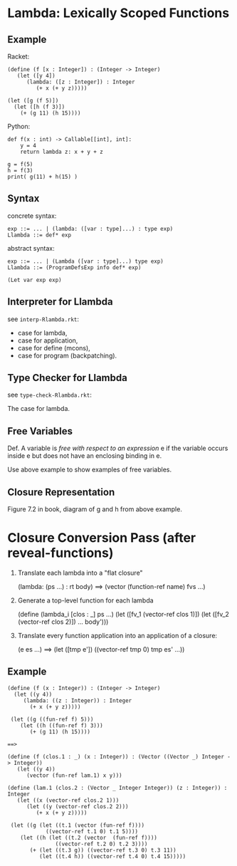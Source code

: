 # Lambda: Lexically Scoped Functions

## Example

Racket:

    (define (f [x : Integer]) : (Integer -> Integer)
       (let ([y 4])
          (lambda: ([z : Integer]) : Integer
             (+ x (+ y z)))))

    (let ([g (f 5)])
      (let ([h (f 3)])
        (+ (g 11) (h 15))))

Python:

	def f(x : int) -> Callable[[int], int]:
		y = 4
		return lambda z: x + y + z

	g = f(5)
	h = f(3)
	print( g(11) + h(15) )


## Syntax

concrete syntax:

    exp ::= ... | (lambda: ([var : type]...) : type exp)
    Llambda ::= def* exp

abstract syntax:

    exp ::= ... | (Lambda ([var : type]...) type exp)
    Llambda ::= (ProgramDefsExp info def* exp)

    (Let var exp exp)

## Interpreter for Llambda

see `interp-Rlambda.rkt`:

* case for lambda, 
* case for application, 
* case for define (mcons), 
* case for program (backpatching).

## Type Checker for Llambda

see `type-check-Rlambda.rkt`:

The case for lambda.

## Free Variables

Def. A variable is *free with respect to an expression* e if the
variable occurs inside e but does not have an enclosing binding in e.

Use above example to show examples of free variables.

## Closure Representation

Figure 7.2 in book, diagram of g and h from above example.

# Closure Conversion Pass (after reveal-functions)

1. Translate each lambda into a "flat closure"

    (lambda: (ps ...) : rt body)
    ==>
    (vector (function-ref name) fvs ...)

2. Generate a top-level function for each lambda

    (define (lambda_i [clos : _] ps ...)
      (let ([fv_1 (vector-ref clos 1)])
        (let ([fv_2 (vector-ref clos 2)])
          ...
          body')))
        
3. Translate every function application into an application of a closure:

    (e es ...)
    ==>
    (let ([tmp e'])
      ((vector-ref tmp 0) tmp es' ...))

## Example

    (define (f (x : Integer)) : (Integer -> Integer)
      (let ((y 4))
         (lambda: ((z : Integer)) : Integer
           (+ x (+ y z)))))

     (let ((g ((fun-ref f) 5)))
        (let ((h ((fun-ref f) 3)))
           (+ (g 11) (h 15))))
           
    ==>
    
    (define (f (clos.1 : _) (x : Integer)) : (Vector ((Vector _) Integer -> Integer))
       (let ((y 4))
          (vector (fun-ref lam.1) x y)))
          
    (define (lam.1 (clos.2 : (Vector _ Integer Integer)) (z : Integer)) : Integer
       (let ((x (vector-ref clos.2 1)))
          (let ((y (vector-ref clos.2 2)))
             (+ x (+ y z)))))
             
     (let ((g (let ((t.1 (vector (fun-ref f))))
                ((vector-ref t.1 0) t.1 5))))
        (let ((h (let ((t.2 (vector  (fun-ref f))))
                   ((vector-ref t.2 0) t.2 3))))
           (+ (let ((t.3 g)) ((vector-ref t.3 0) t.3 11))
              (let ((t.4 h)) ((vector-ref t.4 0) t.4 15)))))
